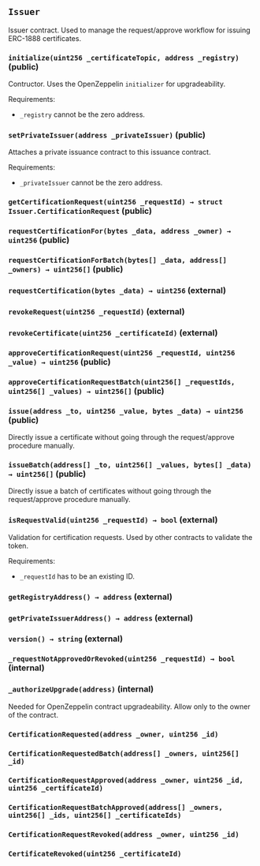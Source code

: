 ## `Issuer`

Issuer contract.
Used to manage the request/approve workflow for issuing ERC-1888 certificates.

### `initialize(uint256 _certificateTopic, address _registry)` (public)

Contructor.
Uses the OpenZeppelin `initializer` for upgradeability.

Requirements:

-   `_registry` cannot be the zero address.

### `setPrivateIssuer(address _privateIssuer)` (public)

Attaches a private issuance contract to this issuance contract.

Requirements:

-   `_privateIssuer` cannot be the zero address.

### `getCertificationRequest(uint256 _requestId) → struct Issuer.CertificationRequest` (public)

### `requestCertificationFor(bytes _data, address _owner) → uint256` (public)

### `requestCertificationForBatch(bytes[] _data, address[] _owners) → uint256[]` (public)

### `requestCertification(bytes _data) → uint256` (external)

### `revokeRequest(uint256 _requestId)` (external)

### `revokeCertificate(uint256 _certificateId)` (external)

### `approveCertificationRequest(uint256 _requestId, uint256 _value) → uint256` (public)

### `approveCertificationRequestBatch(uint256[] _requestIds, uint256[] _values) → uint256[]` (public)

### `issue(address _to, uint256 _value, bytes _data) → uint256` (public)

Directly issue a certificate without going through the request/approve procedure manually.

### `issueBatch(address[] _to, uint256[] _values, bytes[] _data) → uint256[]` (public)

Directly issue a batch of certificates without going through the request/approve procedure manually.

### `isRequestValid(uint256 _requestId) → bool` (external)

Validation for certification requests.
Used by other contracts to validate the token.

Requirements:

-   `_requestId` has to be an existing ID.

### `getRegistryAddress() → address` (external)

### `getPrivateIssuerAddress() → address` (external)

### `version() → string` (external)

### `_requestNotApprovedOrRevoked(uint256 _requestId) → bool` (internal)

### `_authorizeUpgrade(address)` (internal)

Needed for OpenZeppelin contract upgradeability.
Allow only to the owner of the contract.

### `CertificationRequested(address _owner, uint256 _id)`

### `CertificationRequestedBatch(address[] _owners, uint256[] _id)`

### `CertificationRequestApproved(address _owner, uint256 _id, uint256 _certificateId)`

### `CertificationRequestBatchApproved(address[] _owners, uint256[] _ids, uint256[] _certificateIds)`

### `CertificationRequestRevoked(address _owner, uint256 _id)`

### `CertificateRevoked(uint256 _certificateId)`
